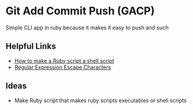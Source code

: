 # Git Add Commit Push (GACP)

Simple CLI app in ruby because it makes it easy to push and such

## Helpful Links

- [How to make a Ruby script a shell script](https://stackoverflow.com/questions/28018591/how-do-i-make-a-ruby-script-into-a-bash-command)
- [Regular Expression Escape Characters](https://blog.robertelder.org/regular-expression-character-escaping/)

## Ideas

- Make Ruby script that makes ruby scripts executables or shell scripts
